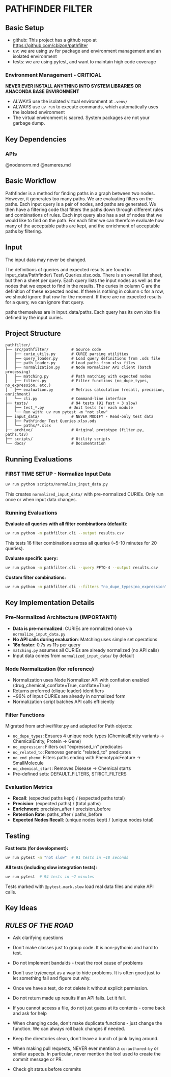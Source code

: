 # PATHFINDER FILTER

## Basic Setup

* github: This project has a github repo at https://github.com/cbizon/pathfilter
* uv: we are using uv for package and environment management and an isolated environment
* tests: we are using pytest, and want to maintain high code coverage

### Environment Management - CRITICAL
**NEVER EVER INSTALL ANYTHING INTO SYSTEM LIBRARIES OR ANACONDA BASE ENVIRONMENT**
- ALWAYS use the isolated virtual environment at `.venv/`
- ALWAYS use `uv run` to execute commands, which automatically uses the isolated environment
- The virtual environment is sacred. System packages are not your garbage dump.

## Key Dependencies

### APIs

@nodenorm.md
@nameres.md

## Basic Workflow

Pathfinder is a method for finding paths in a graph between two nodes.  However, it generates too many paths. We are evaluating filters on the paths.   Each input query is a pair of nodes, and paths are generated.  We then have a filtering code that filters the paths down through different rules and combinations of rules.  Each inpt query also has a set of nodes that we would like to find on the path.  For each filter we can therefore evaluate how many of the acceptable paths are kept, and the enrichment of acceptable paths by filtering.

## Input

The input data may never be changed. 

The definitions of queries and expected results are found in input_data/Pathfinder\ Test\ Queries.xlsx.ods. There is an overall list sheet, but then a sheet per query.  Each query lists the input nodes as well as the nodes that we expect to find in the results.  The curies in column C are the definition of these expected nodes.  If there is nothing in column c for a row, we should ignore that row for the moment.  If there are no expected results for a query, we can ignore that query.

paths themselves are in input_data/paths.  Each query has its own xlsx file defined by the input curies.


## Project Structure

```
pathfilter/
├── src/pathfilter/          # Source code
│   ├── curie_utils.py       # CURIE parsing utilities
│   ├── query_loader.py      # Load query definitions from .ods file
│   ├── path_loader.py       # Load paths from xlsx files
│   ├── normalization.py     # Node Normalizer API client (batch processing)
│   ├── matching.py          # Path matching with expected nodes
│   ├── filters.py           # Filter functions (no_dupe_types, no_expression, etc.)
│   ├── evaluation.py        # Metrics calculation (recall, precision, enrichment)
│   └── cli.py               # Command-line interface
├── tests/                   # 94 tests (91 fast + 3 slow)
│   ├── test_*.py           # Unit tests for each module
│   └── Run with: uv run pytest -m "not slow"
├── input_data/              # NEVER MODIFY - Read-only test data
│   ├── Pathfinder Test Queries.xlsx.ods
│   └── paths/*.xlsx
├── archive/                 # Original prototype (filter.py, paths.tsv)
├── scripts/                 # Utility scripts
└── docs/                    # Documentation
```

## Running Evaluations

### **FIRST TIME SETUP** - Normalize Input Data
```bash
uv run python scripts/normalize_input_data.py
```
This creates `normalized_input_data/` with pre-normalized CURIEs. Only run once or when input data changes.

### Running Evaluations

**Evaluate all queries with all filter combinations (default):**
```bash
uv run python -m pathfilter.cli --output results.csv
```
This tests 16 filter combinations across all queries (~5-10 minutes for 20 queries).

**Evaluate specific query:**
```bash
uv run python -m pathfilter.cli --query PFTQ-4 --output results.csv
```

**Custom filter combinations:**
```bash
uv run python -m pathfilter.cli --filters "no_dupe_types|no_expression" --output results.csv
```

## Key Implementation Details

### **Pre-Normalized Architecture (IMPORTANT!)**
- **Data is pre-normalized**: CURIEs are normalized once via `normalize_input_data.py`
- **No API calls during evaluation**: Matching uses simple set operations
- **16x faster**: 0.7s vs 11s per query
- `matching.py` assumes all CURIEs are already normalized (no API calls)
- Input data comes from `normalized_input_data/` by default

### Node Normalization (for reference)
- Normalization uses Node Normalizer API with conflation enabled (drug_chemical_conflate=True, conflate=True)
- Returns preferred (clique leader) identifiers
- ~96% of input CURIEs are already in normalized form
- Normalization script batches API calls efficiently

### Filter Functions
Migrated from archive/filter.py and adapted for Path objects:
- `no_dupe_types`: Ensures 4 unique node types (ChemicalEntity variants → ChemicalEntity, Protein → Gene)
- `no_expression`: Filters out "expressed_in" predicates
- `no_related_to`: Removes generic "related_to" predicates
- `no_end_pheno`: Filters paths ending with PhenotypicFeature → SmallMolecule
- `no_chemical_start`: Removes Disease → Chemical starts
- Pre-defined sets: DEFAULT_FILTERS, STRICT_FILTERS

### Evaluation Metrics
- **Recall**: (expected paths kept) / (expected paths total)
- **Precision**: (expected paths) / (total paths)
- **Enrichment**: precision_after / precision_before
- **Retention Rate**: paths_after / paths_before
- **Expected Nodes Recall**: (unique nodes kept) / (unique nodes total)

## Testing

**Fast tests (for development):**
```bash
uv run pytest -m "not slow"  # 91 tests in ~18 seconds
```

**All tests (including slow integration tests):**
```bash
uv run pytest  # 94 tests in ~2 minutes
```

Tests marked with `@pytest.mark.slow` load real data files and make API calls.

## Key Ideas

## ***RULES OF THE ROAD***

- Ask clarifying questions

- Don't make classes just to group code. It is non-pythonic and hard to test.

- Do not implement bandaids - treat the root cause of problems

- Don't use try/except as a way to hide problems.  It is often good just to let something fail and figure out why.

- Once we have a test, do not delete it without explicit permission.  

- Do not return made up results if an API fails.  Let it fail.

- If you cannot access a file, do not just guess at its contents - come back and ask for help

- When changing code, don't make duplicate functions - just change the function. We can always roll back changes if needed.

- Keep the directories clean, don't leave a bunch of junk laying around.

- When making pull requests, NEVER ever mention a `co-authored-by` or similar aspects. In particular, never mention the tool used to create the commit message or PR.

- Check git status before commits

